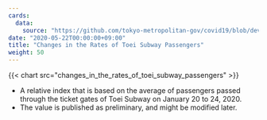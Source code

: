 ```yaml
---
cards:
  data:
    source: "https://github.com/tokyo-metropolitan-gov/covid19/blob/development/data/metro.json"
date: "2020-05-22T00:00:00+09:00"
title: "Changes in the Rates of Toei Subway Passengers"
weight: 50
---
```


{{< chart src="changes_in_the_rates_of_toei_subway_passengers" >}}

- A relative index that is based on the average of passengers passed through the ticket gates of Toei Subway on January 20 to 24, 2020.
- The value is published as preliminary, and might be modified later.

